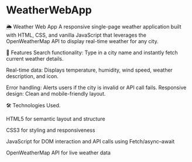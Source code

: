 # WeatherWebApp
🌦️ Weather Web App
A responsive single-page weather application built with HTML, CSS, and vanilla JavaScript that leverages the OpenWeatherMap API to display real-time weather for any city.

🚀 Features
Search functionality: Type in a city name and instantly fetch current weather details.

Real-time data: Displays temperature, humidity, wind speed, weather description, and icon.

Error handling: Alerts users if the city is invalid or API call fails. 
Responsive design: Clean and mobile-friendly layout.

🛠️ Technologies Used.

HTML5 for semantic layout and structure

CSS3  for styling and responsiveness 

JavaScript for DOM interaction and API calls using Fetch/async–await 

OpenWeatherMap API for live weather data
